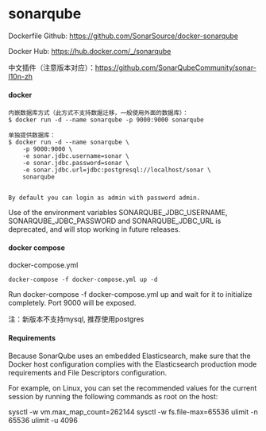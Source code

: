# sonarqube

Dockerfile Github: https://github.com/SonarSource/docker-sonarqube

Docker Hub: https://hub.docker.com/_/sonarqube

中文插件（注意版本对应）：https://github.com/SonarQubeCommunity/sonar-l10n-zh
#### docker
```
内嵌数据库方式（此方式不支持数据迁移，一般使用外面的数据库）：
$ docker run -d --name sonarqube -p 9000:9000 sonarqube

单独提供数据库：
$ docker run -d --name sonarqube \
    -p 9000:9000 \
    -e sonar.jdbc.username=sonar \
    -e sonar.jdbc.password=sonar \
    -e sonar.jdbc.url=jdbc:postgresql://localhost/sonar \
    sonarqube
    
    
By default you can login as admin with password admin.
```

Use of the environment variables SONARQUBE_JDBC_USERNAME, SONARQUBE_JDBC_PASSWORD and SONARQUBE_JDBC_URL is deprecated, and will stop working in future releases.

#### docker compose
docker-compose.yml

```
docker-compose -f docker-compose.yml up -d
```

Run docker-compose -f docker-compose.yml up and wait for it to initialize completely. Port 9000 will be exposed.

注：新版本不支持mysql, 推荐使用postgres

#### Requirements
Because SonarQube uses an embedded Elasticsearch, make sure that the Docker host configuration complies with the Elasticsearch production mode requirements and File Descriptors configuration.

For example, on Linux, you can set the recommended values for the current session by running the following commands as root on the host:

sysctl -w vm.max_map_count=262144
sysctl -w fs.file-max=65536
ulimit -n 65536
ulimit -u 4096